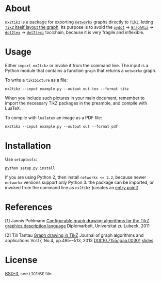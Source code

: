 About
=====

`nx2tikz` is a package for exporting [`networkx`](https://networkx.github.io/) graphs directly to [`TikZ`](https://en.wikipedia.org/wiki/PGF/TikZ), letting [`TikZ` itself layout the graph](http://dx.doi.org/10.7155/jgaa.00301).
Its purpose is to avoid the [`pydot`](https://code.google.com/p/pydot/) -> [`GraphViz`](https://en.wikipedia.org/wiki/PGF/TikZ) -> [`dot2tex`](https://github.com/kjellmf/dot2tex) -> [`dot2texi`](https://github.com/kjellmf/dot2texisty) toolchain, because it is very fragile and inflexible.


Usage
=====

Either `import nx2tikz` or invoke it from the command line.
The input is a Python module that contains a function `graph` that returns a `networkx` graph.

To write a `tikzpicture` as a file:

```shell
nx2tikz --input example.py --output out.tex --format tikz
```

When you include such pictures in your main document, remember to import the necessary TikZ packages in the preamble, and compile with LuaTeX.

To compile with `lualatex` an image as a PDF file:

```shell
nx2tikz --input example.py --output out --format pdf
```


Installation
============

Use `setuptools`:

```shell
python setup.py install
```

If you are using Python 2, then install `networkx <= 2.2`,
because newer `networkx` versions support only Python 3.
the package can be imported, or invoked from the command line as `nx2tikz` (creates an [entry point](https://pythonhosted.org/setuptools/setuptools.html#id8)).


References
==========

[1] Jannis Pohlmann
	[Configurable graph drawing algorithms for the TikZ graphics description language](http://www.tcs.uni-luebeck.de/downloads/papers/2011/2011-configurable-graph-drawing-algorithms-jannis-pohlmann.pdf)
	Diplomarbeit, Universitat zu Lubeck, 2011

[2] Till Tantau
	[Graph drawing in TikZ](http://www.emis.de/journals/JGAA/accepted/2013/Tantau2013.17.4.pdf)
	Journal of graph algorithms and applications
	Vol.17, No.4, pp.495--513, 2013
	[DOI:10.7155/jgaa.00301](http://dx.doi.org/10.7155/jgaa.00301)
	[slides](http://www.tcs.uni-luebeck.de/downloads/mitarbeiter/tantau/2012-gd-presentation.pdf)


License
=======
[BSD-3](http://opensource.org/licenses/BSD-3-Clause), see `LICENSE` file.